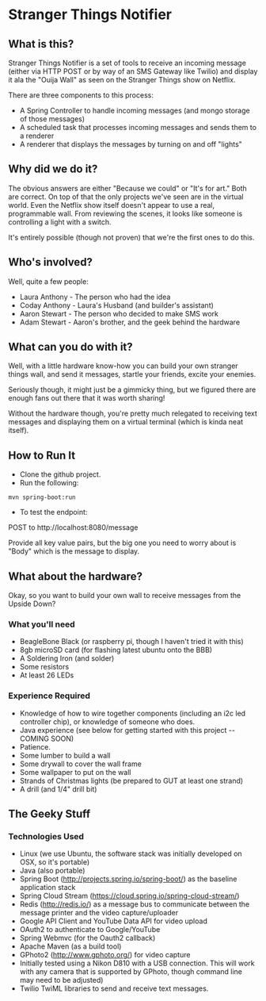 # Stranger Things Notifier

## What is this?

Stranger Things Notifier is a set of tools to receive an incoming message (either via 
HTTP POST or by way of an SMS Gateway like Twilio) and display it ala the "Ouija Wall" as seen on the 
Stranger Things show on Netflix.

There are three components to this process:
* A Spring Controller to handle incoming messages (and mongo storage of those messages)
* A scheduled task that processes incoming messages and sends them to a renderer
* A renderer that displays the messages by turning on and off "lights"

## Why did we do it?

The obvious answers are either "Because we could" or "It's for art." Both are correct.  On top of that the only 
projects we've seen are in the virtual world. Even the Netflix show itself doesn't appear to use a real, programmable 
wall. From reviewing the scenes, it looks like someone is controlling a light with a switch.

It's entirely possible (though not proven) that we're the first ones to do this.

## Who's involved?

Well, quite a few people:

* Laura Anthony - The person who had the idea
* Coday Anthony - Laura's Husband (and builder's assistant)
* Aaron Stewart - The person who decided to make SMS work
* Adam Stewart - Aaron's brother, and the geek behind the hardware

## What can you do with it?

Well, with a little hardware know-how you can build your own stranger things wall, and send it messages, startle your 
friends, excite your enemies.

Seriously though, it might just be a gimmicky thing, but we figured there are enough fans out there that it was 
worth sharing!

Without the hardware though, you're pretty much relegated to receiving text messages and displaying them on a virtual 
terminal (which is kinda neat itself). 


## How to Run It

* Clone the github project.
* Run the following:

```
mvn spring-boot:run
```

* To test the endpoint:

POST to http://localhost:8080/message

Provide all key value pairs, but the big one you need to worry about is "Body" which is the message to display.

## What about the hardware?

Okay, so you want to build your own wall to receive messages from the Upside Down?

### What you'll need

* BeagleBone Black (or raspberry pi, though I haven't tried it with this)
* 8gb microSD card (for flashing latest ubuntu onto the BBB)
* A Soldering Iron (and solder)
* Some resistors
* At least 26 LEDs

### Experience Required
* Knowledge of how to wire together components (including an i2c led controller chip), or knowledge of someone who does.
* Java experience (see below for getting started with this project -- COMING SOON)
* Patience.
* Some lumber to build a wall
* Some drywall to cover the wall frame
* Some wallpaper to put on the wall
* Strands of Christmas lights (be prepared to GUT at least one strand)
* A drill (and 1/4" drill bit)

## The Geeky Stuff

### Technologies Used

* Linux (we use Ubuntu, the software stack was initially developed on OSX, so it's portable)
* Java (also portable)
* Spring Boot (http://projects.spring.io/spring-boot/) as the baseline application stack                
* Spring Cloud Stream (https://cloud.spring.io/spring-cloud-stream/)
* Redis (http://redis.io/) as a message bus to communicate between the message printer and the video capture/uploader
* Google API Client and YouTube Data API for video upload 
* OAuth2 to authenticate to Google/YouTube
* Spring Webmvc (for the Oauth2 callback)
* Apache Maven (as a build tool)
* GPhoto2 (http://www.gphoto.org/) for video capture
* Initially tested using a Nikon D810 with a USB connection. This will work with any camera that is supported by GPhoto, though command line may need to be adjusted)
* Twilio TwiML libraries to send and receive text messages.